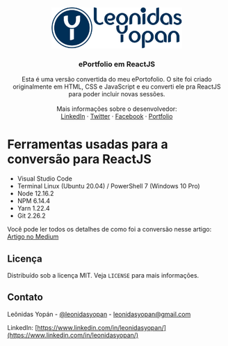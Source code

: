 <!-- PROJECT LOGO -->
<br />
<p align="center">
  <a href="https://leonidasyopan.com/">
    <img src="https://raw.githubusercontent.com/leonidasyopan/yopan-journal-frontend/master/src/assets/logo-leonidas-yopan-480x150.png" alt="Logo Leonidas Yopan" width="300" height="94">
  </a>

  <h3 align="center">ePortfolio em ReactJS</h3>

  <p align="center">
    Esta é uma versão convertida do meu ePortofolio. O site foi criado originalmente em HTML, CSS e JavaScript e eu converti ele pra ReactJS para poder incluir novas sessões.
    <br />
    <br />
    Mais informações sobre o desenvolvedor:
    <br />
    <a href="https://www.linkedin.com/in/leonidasyopan/" target="_blank">LinkedIn</a>
    ·
    <a href="https://twitter.com/leonidasyopan" target="_blank">Twitter</a>
    ·
    <a href="https://www.facebook.com/leonidasyopan" target="_blank">Facebook</a>
    ·
    <a href="https://leonidasyopan.com/" target="_blank">Portfolio</a>
  </p>
</p>


# Ferramentas usadas para a conversão para ReactJS

- Visual Studio Code
- Terminal Linux (Ubuntu 20.04) / PowerShell 7 (Windows 10 Pro)
- Node 12.16.2
- NPM 6.14.4
- Yarn 1.22.4
- Git 2.26.2

Você pode ler todos os detalhes de como foi a conversão nesse artigo:
<a href="https://medium.com/@leonidasyopan/convertendo-um-site-vanilla-html-css-e-js-para-reactjs-f2851191faa" target="_blank">Artigo no Medium</a>

<!-- LICENSE -->
## Licença

Distribuído sob a licença MIT. Veja `LICENSE` para mais informações.


<!-- CONTACT -->
## Contato

Leônidas Yopán - [@leonidasyopan](https://twitter.com/leonidasyopan) - leonidasyopan@gmail.com

LinkedIn: [https://www.linkedin.com/in/leonidasyopan/](https://www.linkedin.com/in/leonidasyopan/)
